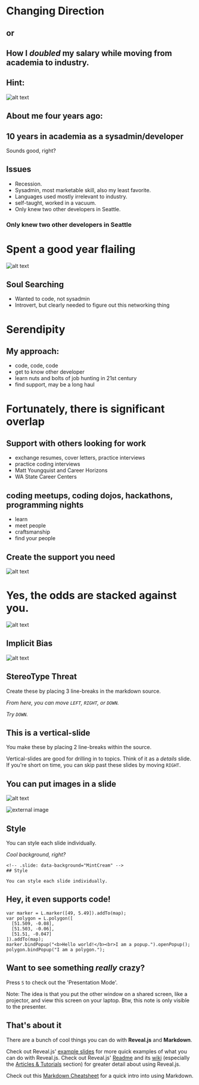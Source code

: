 # Changing Direction

## or
## How I <em>doubled</em> my salary while moving from academia to industry.<!-- .element: class="fragment" data-fragment-index="0" -->



## Hint:
![alt text](assets/challengesdemotivator.jpeg "Challenges")



## About me four years ago:
## 10 years in academia as a sysadmin/developer
Sounds good, right?



## Issues
* Recession.<!-- .element: class="fragment" data-fragment-index="1" -->
* Sysadmin, most marketable skill, also my least favorite.<!-- .element: class="fragment" data-fragment-index="2" -->
* Languages used mostly irrelevant to industry.<!-- .element: class="fragment" data-fragment-index="3" -->
* self-taught, worked in a vacuum.<!-- .element: class="fragment" data-fragment-index="4" -->
* Only knew two other developers in Seattle.<!-- .element: class="fragment" data-fragment-index="5" -->



### Only knew two other developers in Seattle



# Spent a good year flailing
![alt text](assets/SEPattyflailingwheee.gif "Flailing")




## Soul Searching
* Wanted to code, not sysadmin
* Introvert, but clearly needed to figure out this networking thing



# Serendipity



## My approach:
* code, code, code
* get to know other developer
* learn nuts and bolts of job hunting in 21st century
* find support, may be a long haul



# Fortunately, there is significant overlap



## Support with others looking for work
* exchange resumes, cover letters, practice interviews<!-- .element: class="fragment" data-fragment-index="1" -->
* practice coding interviews<!-- .element: class="fragment" data-fragment-index="2" -->
* Matt Youngquist and Career Horizons<!-- .element: class="fragment" data-fragment-index="3" -->
* WA State Career Centers<!-- .element: class="fragment" data-fragment-index="4" -->



## coding meetups, coding dojos, hackathons, programming nights
* learn
* meet people
* craftsmanship
* find your people



## Create the support you need
![alt text](assets/uw_lab_devs.jpg "UW Coding")



# Yes, the odds are stacked against you.
![alt text](assets/lottery.jpg "Lottery")



## Implicit Bias
![alt text](assets/Han-Solo-with-Rey-in-Star-Wars-7.jpg "UW Coding")



## StereoType Threat







Create these by placing 3 line-breaks in the markdown source.

_From here, you can move `LEFT`, `RIGHT`, or `DOWN`._ <!-- .element: class="fragment" data-fragment-index="0" -->

_Try `DOWN`._ <!-- .element: class="fragment" data-fragment-index="1" -->


## This is a vertical-slide
You make these by placing 2 line-breaks within the source.

Vertical-slides are good for drilling in to topics. Think of it as a _details_ slide. If you're short on time, you can skip past these slides by moving `RIGHT`.



## You can put images in a slide

![alt text](assets/logo.png "Logo Title Text 1")

![external image](https://raw.githubusercontent.com/maptime/maptime.github.io/master/img/xmaptime-logo-web-header-rainbonly.png.pagespeed.ic.sUvy41gYSf.png "External Image Example")



<!-- .slide: data-background="MintCream" -->
## Style

You can style each slide individually.

_Cool background, right?_<!-- .element: class="fragment" data-fragment-index="1" -->
```
<!-- .slide: data-background="MintCream" -->
## Style

You can style each slide individually.
```



## Hey, it even supports code!

```
var marker = L.marker([49, 5.49]).addTo(map);
var polygon = L.polygon([
  [51.509, -0.08],
  [51.503, -0.06],
  [51.51, -0.047]
]).addTo(map);
marker.bindPopup("<b>Hello world!</b><br>I am a popup.").openPopup();
polygon.bindPopup("I am a polygon.");
```



## Want to see something _really_ crazy?

Press `S` to check out the 'Presentation Mode'.

Note:
The idea is that you put the other window on a shared screen, like a projector, and view this screen on your laptop. Btw, this note is only visible to the presenter.



## That's about it

There are a bunch of cool things you can do with **Reveal.js** and **Markdown**.

Check out Reveal.js' [example slides](http://lab.hakim.se/reveal-js/) for more quick examples of what you can do with Reveal.js.  Check out Reveal.js' [Readme](https://github.com/hakimel/reveal.js/blob/master/README.md) and its [wiki](https://github.com/hakimel/reveal.js/wiki) (especially the [Articles & Tutorials](https://github.com/hakimel/reveal.js/wiki/Articles-&-Tutorials) section) for greater detail about using Reveal.js.  

Check out this [Markdown Cheatsheet](https://github.com/adam-p/markdown-here/wiki/Markdown-Cheatsheet) for a quick intro into using Markdown.
